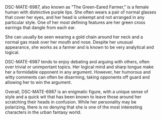 DSC-MATE-6987, also known as "The Green-Eared Farmer," is a female human with distinctive purple lips. She often wears a pair of normal glasses that cover her eyes, and her head is unkempt and not arranged in any particular style. One of her most defining features are her green cross earrings that dangle from each ear.

She can usually be seen wearing a gold chain around her neck and a normal gas mask over her mouth and nose. Despite her unusual appearance, she works as a farmer and is known to be very analytical and logical.

DSC-MATE-6987 tends to enjoy debating and arguing with others, often over trivial or unimportant topics. Her logical mind and sharp tongue make her a formidable opponent in any argument. However, her humorous and witty comments can often be disarming, taking opponents off guard and allowing her to win the argument.

Overall, DSC-MATE-6987 is an enigmatic figure, with a unique sense of style and a quick wit that has been known to leave those around her scratching their heads in confusion. While her personality may be polarizing, there is no denying that she is one of the most interesting characters in the urban fantasy world.